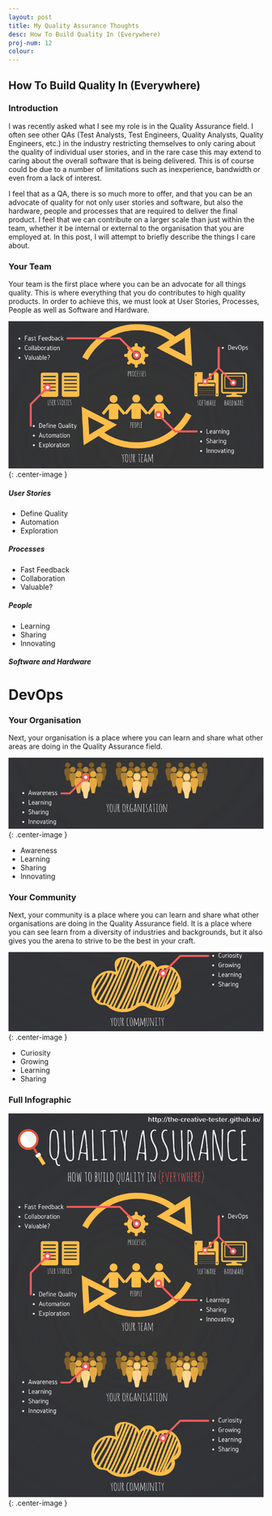 ```yaml
---
layout: post
title: My Quality Assurance Thoughts
desc: How To Build Quality In (Everywhere)
proj-num: 12
colour: 
---
```




## How To Build Quality In (Everywhere)

### Introduction

I was recently asked what I see my role is in the Quality Assurance field.  I often see other QAs (Test Analysts, Test Engineers, Quality Analysts, Quality Engineers, etc.) in the industry restricting themselves to only caring about the quality of individual user stories, and in the rare case this may extend to caring about the overall software that is being delivered.  This is of course could be due to a number of limitations such as inexperience, bandwidth or even from a lack of interest.  

I feel that as a QA, there is so much more to offer, and that you can be an advocate of quality for not only user stories and software, but also the hardware, people and processes that are required to deliver the final product.  I feel that we can contribute on a larger scale than just within the team, whether it be internal or external to the organisation that you are employed at.  In this post, I will attempt to briefly describe the things I care about.

### Your Team

Your team is the first place where you can be an advocate for all things quality.  This is where everything that you do contributes to high quality products.  In order to achieve this, we must look at User Stories, Processes, People as well as Software and Hardware.

![Quality Assurance Your Team](../images/Quality-YourTeam.png){: .center-image }

##### User Stories

* Define Quality
* Automation
* Exploration

##### Processes

* Fast Feedback
* Collaboration
* Valuable?

##### People

* Learning
* Sharing
* Innovating

##### Software and Hardware

# DevOps

### Your Organisation

Next, your organisation is a place where you can learn and share what other areas are doing in the Quality Assurance field.

![Quality Assurance Your Organisation](../images/Quality-YourOrganisation.png){: .center-image }

* Awareness
* Learning
* Sharing
* Innovating

### Your Community

Next, your community is a place where you can learn and share what other organisations are doing in the Quality Assurance field.  It is a place where you can see learn from a diversity of industries and backgrounds, but it also gives you the arena to strive to be the best in your craft.

![Quality Assurance Your Community](../images/Quality-YourCommunity.png){: .center-image }

* Curiosity
* Growing
* Learning
* Sharing

### Full Infographic

![Quality Assurance Full Infographic](../images/Quality.png){: .center-image }
